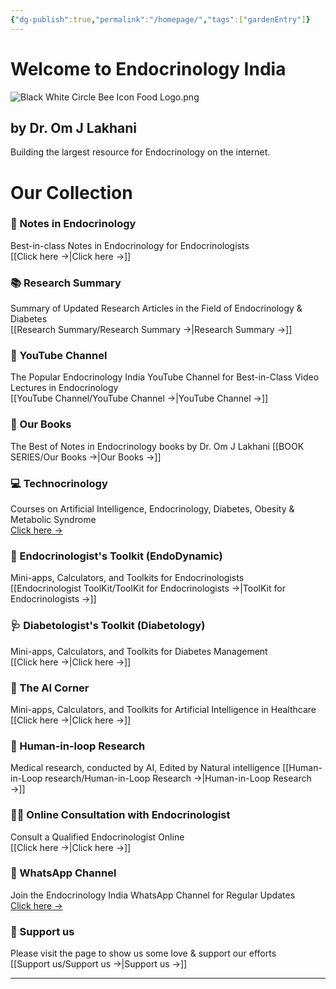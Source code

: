 ```yaml
---
{"dg-publish":true,"permalink":"/homepage/","tags":["gardenEntry"]}
---
```



# Welcome to Endocrinology India

![Black White Circle Bee Icon Food Logo.png](/img/user/attachments/Black%20White%20Circle%20Bee%20Icon%20Food%20Logo.png)



## by Dr. Om J Lakhani

Building the largest resource for Endocrinology on the internet. 

# Our Collection

### 📝 Notes in Endocrinology
Best-in-class Notes in Endocrinology for Endocrinologists  
[[Click here →\|Click here →]]

### 📚 Research Summary 
Summary of Updated Research Articles in the Field of Endocrinology & Diabetes  
[[Research Summary/Research Summary →\|Research Summary →]]

### 🎥 YouTube Channel
The Popular Endocrinology India YouTube Channel for Best-in-Class Video Lectures in Endocrinology  
[[YouTube Channel/YouTube Channel →\|YouTube Channel →]]

### 📕 Our Books
The Best of Notes in Endocrinology books by Dr. Om J Lakhani
[[BOOK SERIES/Our Books →\|Our Books →]]

### 💻 Technocrinology
Courses on Artificial Intelligence, Endocrinology, Diabetes, Obesity & Metabolic Syndrome  
[Click here →](https://technocrinology.thinkific.com/)

### 🔧 Endocrinologist's Toolkit (EndoDynamic)
Mini-apps, Calculators, and Toolkits for Endocrinologists  
[[Endocrinologist ToolKit/ToolKit for Endocrinologists →\|ToolKit for Endocrinologists →]]

### 🩺 Diabetologist's Toolkit (Diabetology)
Mini-apps, Calculators, and Toolkits for Diabetes Management  
[[Click here →\|Click here →]]

### 🤖 The AI Corner
Mini-apps, Calculators, and Toolkits for Artificial Intelligence in Healthcare  
[[Click here →\|Click here →]]

### 🔁 Human-in-loop Research
Medical research, conducted by AI, Edited by Natural intelligence
[[Human-in-Loop research/Human-in-Loop Research →\|Human-in-Loop Research →]]

### 👨‍⚕️ Online Consultation with Endocrinologist
Consult a Qualified Endocrinologist Online  
[[Click here →\|Click here →]]

### 📱 WhatsApp Channel
Join the Endocrinology India WhatsApp Channel for Regular Updates  
[Click here →](https://whatsapp.com/channel/0029VaFyQnfHbFUz0LVdBO3h)

### 🤝 Support us
Please visit the page to show us some love & support our efforts   
[[Support us/Support us →\|Support us →]]


---
